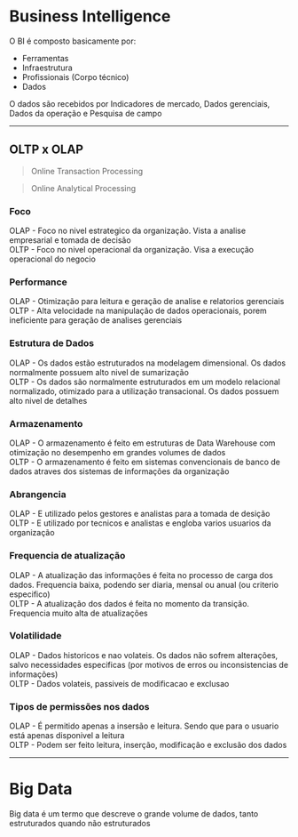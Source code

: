 # Business Intelligence

O BI é composto basicamente por:

- Ferramentas
- Infraestrutura
- Profissionais (Corpo técnico)
- Dados

O dados são recebidos por Indicadores de mercado, Dados gerenciais, Dados da operação e Pesquisa de campo

---
## OLTP x OLAP

> Online Transaction Processing

> Online Analytical Processing

### Foco

OLAP - Foco no nivel estrategico da organização. Vista a analise empresarial e tomada de decisão\
OLTP - Foco no nivel operacional da organização. Visa a execução operacional do negocio

### Performance

OLAP - Otimização para leitura e geração de analise e relatorios gerenciais\
OLTP - Alta velocidade na manipulação de dados operacionais, porem ineficiente para geração de analises gerenciais

### Estrutura de Dados

OLAP - Os dados estão estruturados na modelagem dimensional. Os dados normalmente possuem alto nivel de sumarização\
OLTP - Os dados são normalmente estruturados em um modelo relacional normalizado, otimizado para a utilização transacional. Os dados possuem alto nivel de detalhes

### Armazenamento


OLAP - O armazenamento é feito em estruturas de Data Warehouse com otimização no desempenho em grandes volumes de dados\
OLTP - O armazenamento é feito em sistemas convencionais de banco de dados atraves dos sistemas de informações da organização

### Abrangencia

OLAP - E utilizado pelos gestores e analistas para a tomada de desição\
OLTP - E utilizado por tecnicos e analistas e engloba varios usuarios da organização

### Frequencia de atualização

OLAP - A atualização das informações é feita no processo de carga dos dados. Frequencia baixa, podendo ser diaria, mensal ou anual (ou criterio especifico)\
OLTP - A atualização dos dados é feita no momento da transição. Frequencia muito alta de atualizações

### Volatilidade

OLAP - Dados historicos e nao volateis. Os dados não sofrem alterações, salvo necessidades especificas (por motivos de erros ou inconsistencias de informações)\
OLTP - Dados volateis, passiveis de modificacao e exclusao

### Tipos de permissões nos dados

OLAP - É permitido apenas a insersão e leitura. Sendo que para o usuario está apenas disponivel a leitura\
OLTP - Podem ser feito leitura, inserção, modificação e exclusão dos dados

---
# Big Data

Big data é um termo que descreve o grande volume de dados, tanto estruturados quando não estruturados

